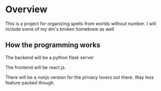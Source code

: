 # Overview

This is a project for organizing spells from worlds without number.
I will include some of my dm's broken homebrew as well

## How the programming works

The backend will be a python flask server

The frontend will be react.js.

There will be a nonjs version for the privacy lovers out there.
Way less feature packed though.